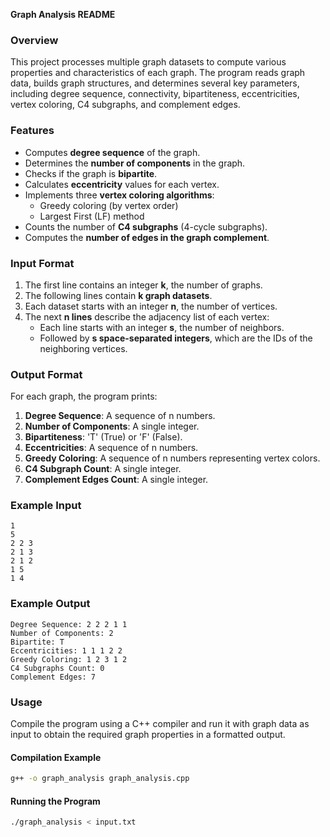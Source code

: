 **Graph Analysis README**

### Overview
This project processes multiple graph datasets to compute various properties and characteristics of each graph. The program reads graph data, builds graph structures, and determines several key parameters, including degree sequence, connectivity, bipartiteness, eccentricities, vertex coloring, C4 subgraphs, and complement edges.

### Features
- Computes **degree sequence** of the graph.
- Determines the **number of components** in the graph.
- Checks if the graph is **bipartite**.
- Calculates **eccentricity** values for each vertex.
- Implements three **vertex coloring algorithms**:
  - Greedy coloring (by vertex order)
  - Largest First (LF) method
- Counts the number of **C4 subgraphs** (4-cycle subgraphs).
- Computes the **number of edges in the graph complement**.

### Input Format
1. The first line contains an integer **k**, the number of graphs.
2. The following lines contain **k graph datasets**.
3. Each dataset starts with an integer **n**, the number of vertices.
4. The next **n lines** describe the adjacency list of each vertex:
   - Each line starts with an integer **s**, the number of neighbors.
   - Followed by **s space-separated integers**, which are the IDs of the neighboring vertices.

### Output Format
For each graph, the program prints:
1. **Degree Sequence**: A sequence of n numbers.
2. **Number of Components**: A single integer.
3. **Bipartiteness**: 'T' (True) or 'F' (False).
4. **Eccentricities**: A sequence of n numbers.
5. **Greedy Coloring**: A sequence of n numbers representing vertex colors.
6. **C4 Subgraph Count**: A single integer.
7. **Complement Edges Count**: A single integer.

### Example Input
```
1
5
2 2 3
2 1 3
2 1 2
1 5
1 4
```

### Example Output
```
Degree Sequence: 2 2 2 1 1
Number of Components: 2
Bipartite: T
Eccentricities: 1 1 1 2 2
Greedy Coloring: 1 2 3 1 2
C4 Subgraphs Count: 0
Complement Edges: 7
```

### Usage
Compile the program using a C++ compiler and run it with graph data as input to obtain the required graph properties in a formatted output.

#### Compilation Example
```sh
g++ -o graph_analysis graph_analysis.cpp
```

#### Running the Program
```sh
./graph_analysis < input.txt
```

